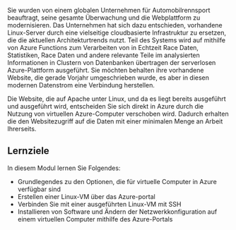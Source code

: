 Sie wurden von einem globalen Unternehmen für Automobilrennsport beauftragt, seine gesamte Überwachung und die Webplattform zu modernisieren. Das Unternehmen hat sich dazu entschieden, vorhandene Linux-Server durch eine vielseitige cloudbasierte Infrastruktur zu ersetzen, die die aktuellen Architekturtrends nutzt. Teil des Systems wird auf mithilfe von Azure Functions zum Verarbeiten von in Echtzeit Race Daten, Statistiken, Race Daten und andere relevante Teile im analysierten Informationen in Clustern von Datenbanken übertragen der serverlosen Azure-Plattform ausgeführt. Sie möchten behalten ihre vorhandene Website, die gerade Vorjahr umgeschrieben wurde, es aber in diesen modernen Datenstrom eine Verbindung herstellen.

Die Website, die auf Apache unter Linux, und da es liegt bereits ausgeführt und ausgeführt wird, entscheiden Sie sich direkt in Azure durch die Nutzung von virtuellen Azure-Computer verschoben wird. Dadurch erhalten die den Websitezugriff auf die Daten mit einer minimalen Menge an Arbeit Ihrerseits.

## <a name="learning-objectives"></a>Lernziele

In diesem Modul lernen Sie Folgendes:

- Grundlegendes zu den Optionen, die für virtuelle Computer in Azure verfügbar sind
- Erstellen einer Linux-VM über das Azure-portal
- Verbinden Sie mit einer ausgeführten Linux-VM mit SSH
- Installieren von Software und Ändern der Netzwerkkonfiguration auf einem virtuellen Computer mithilfe des Azure-Portals